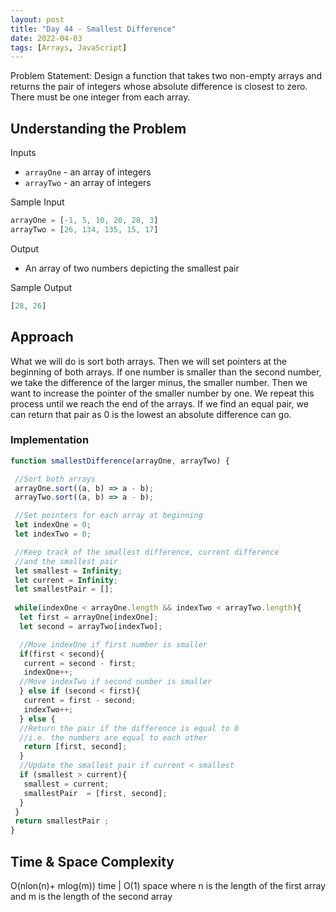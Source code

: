 ```yaml
---
layout: post
title: "Day 44 - Smallest Difference"
date: 2022-04-03
tags: [Arrays, JavaScript]
---
```

Problem Statement: Design a function that takes two non-empty arrays and returns the pair of integers whose absolute difference is closest to zero. There must be one integer from each array.

## Understanding the Problem

Inputs

* `arrayOne` - an array of integers
* `arrayTwo` - an array of integers

Sample Input

```js
arrayOne = [-1, 5, 10, 20, 28, 3]
arrayTwo = [26, 134, 135, 15, 17]
```

Output

* An array of two numbers depicting the smallest pair

Sample Output

```js
[28, 26]
```

## Approach

What we will do is sort both arrays. Then we will set pointers at the beginning of both arrays. If one number is smaller than the second number, we take the difference of the larger minus, the smaller number. Then we want to increase the pointer of the smaller number by one. We repeat this process until we reach the end of the arrays. If we find an equal pair, we can return that pair as 0 is the lowest an absolute difference can go.

### Implementation

```js
function smallestDifference(arrayOne, arrayTwo) {

 //Sort both arrays
 arrayOne.sort((a, b) => a - b);
 arrayTwo.sort((a, b) => a - b);

 //Set pointers for each array at beginning
 let indexOne = 0;
 let indexTwo = 0;

 //Keep track of the smallest difference, current difference
 //and the smallest pair
 let smallest = Infinity;
 let current = Infinity;
 let smallestPair = [];
 
 while(indexOne < arrayOne.length && indexTwo < arrayTwo.length){
  let first = arrayOne[indexOne];
  let second = arrayTwo[indexTwo];

  //Move indexOne if first number is smaller
  if(first < second){
   current = second - first;
   indexOne++;
  //Move indexTwo if second number is smaller
  } else if (second < first){
   current = first - second;
   indexTwo++;
  } else {
  //Return the pair if the difference is equal to 0
  //i.e. the numbers are equal to each other
   return [first, second];
  }
  //Update the smallest pair if current < smallest
  if (smallest > current){
   smallest = current;
   smallestPair  = [first, second];
  }
 }
 return smallestPair ;
}

```

## Time & Space Complexity

O(nlon(n)+ mlog(m)) time | O(1) space where n is the length of the first array and m is the length of the second array
